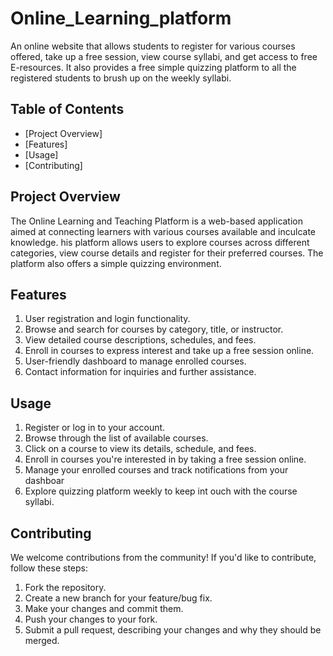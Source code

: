 # Online_Learning_platform

An online website that allows students to register for various courses offered, take up a free session, view course syllabi, and get access to free E-resources.
It also provides a free simple quizzing platform to all the registered students to brush up on the weekly syllabi.

## Table of Contents

- [Project Overview]
- [Features]
- [Usage]
- [Contributing]

## Project Overview

The Online Learning and Teaching Platform is a web-based application aimed at connecting learners with various courses available and inculcate knowledge. his platform allows users to explore courses across different categories, view course details and register for their preferred courses. The platform also offers a simple quizzing environment.

## Features

1. User registration and login functionality.
2. Browse and search for courses by category, title, or instructor.
3. View detailed course descriptions, schedules, and fees.
4. Enroll in courses to express interest and take up a free session online.
5. User-friendly dashboard to manage enrolled courses.
6. Contact information for inquiries and further assistance.

## Usage

1. Register or log in to your account.
2. Browse through the list of available courses.
3. Click on a course to view its details, schedule, and fees.
4. Enroll in courses you're interested in by taking a free session online.
5. Manage your enrolled courses and track notifications from your dashboar
6. Explore quizzing platform weekly to keep int ouch with the course syllabi. 

## Contributing

We welcome contributions from the community! If you'd like to contribute, follow these steps:

1. Fork the repository.
2. Create a new branch for your feature/bug fix.
3. Make your changes and commit them.
4. Push your changes to your fork.
5. Submit a pull request, describing your changes and why they should be merged.
